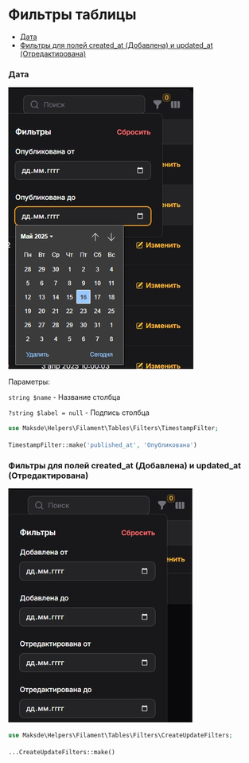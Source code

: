 # Фильтры таблицы

* [Дата](#дата)
* [Фильтры для полей created_at (Добавлена) и updated_at (Отредактирована)](#фильтры-для-полей-created_at-добавлена-и-updated_at-отредактирована)

### Дата

![TimestampFilter](https://raw.githubusercontent.com/demyanenkomaks/helpers/master/documentation/image/table-filters/TimestampFilter.jpg)

Параметры:

`string $name` - Название столбца

`?string $label = null` - Подпись столбца

```php
use Maksde\Helpers\Filament\Tables\Filters\TimestampFilter;

TimestampFilter::make('published_at', 'Опубликована')
```

### Фильтры для полей created_at (Добавлена) и updated_at (Отредактирована)

![CreateUpdateFilters](https://raw.githubusercontent.com/demyanenkomaks/helpers/master/documentation/image/table-filters/CreateUpdateFilters.jpg)

```php
use Maksde\Helpers\Filament\Tables\Filters\CreateUpdateFilters;

...CreateUpdateFilters::make()
```